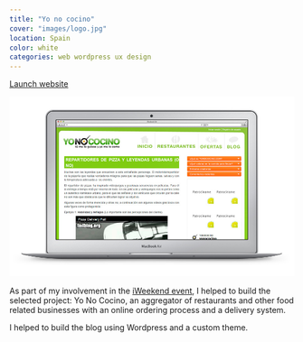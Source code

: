 ```yaml
---
title: "Yo no cocino"
cover: "images/logo.jpg"
location: Spain
color: white
categories: web wordpress ux design
---
```


<p class="align-center">
<a class="btn" href="http://www.yonococino.com/blog/" target="_blank">Launch website</a>
</p>

![](./images/1.jpg)

As part of my involvement in the [iWeekend event](http://iweekend.org/en), I helped to build the selected project: Yo No Cocino, an aggregator of restaurants and other food related businesses with an online ordering process and a delivery system.

I helped to build the blog using Wordpress and a custom theme.
